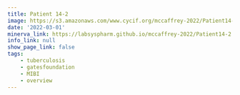 ```yaml
---
title: Patient 14-2
image: https://s3.amazonaws.com/www.cycif.org/mccaffrey-2022/Patient14-2/thumbnail--default.jpg
date: '2022-03-01'
minerva_link: https://labsyspharm.github.io/mccaffrey-2022/Patient14-2
info_link: null
show_page_link: false
tags:
    - tuberculosis
    - gatesfoundation
    - MIBI
    - overview
---
```

